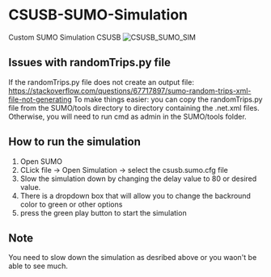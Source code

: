 # CSUSB-SUMO-Simulation
Custom SUMO Simulation CSUSB
![CSUSB_SUMO_SIM](https://user-images.githubusercontent.com/45495586/135019144-8b1a8d77-0785-431d-8138-f1f188287fc4.gif)

## Issues with randomTrips.py file
If the randomTrips.py file does not create an output file: https://stackoverflow.com/questions/67717897/sumo-random-trips-xml-file-not-generating
To make things easier: you can copy the randomTrips.py file from the SUMO/tools directory to directory containing the .net.xml files. Otherwise, you will need to run cmd as admin in the SUMO/tools folder.

## How to run the simulation
1. Open SUMO
2. CLick file -> Open Simulation -> select the csusb.sumo.cfg file
3. Slow the simulation down by changing the delay value to 80 or desired value.
4. There is a dropdown box that will allow you to change the backround color to green or other options
5. press the green play button to start the simulation

## Note
You need to slow down the simulation as desribed above or you waon't be able to see much.
